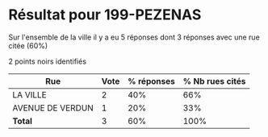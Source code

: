 # Résultat pour 199-PEZENAS

Sur l'ensemble de la ville il y a eu 5 réponses dont 3 réponses avec une rue citée (60%)

2 points noirs identifiés

| Rue | Vote | % réponses | % Nb rues cités|
|-----|------|------------|----------------|
| LA VILLE | 2 | 40% | 66%|
| AVENUE DE VERDUN | 1 | 20% | 33%|
| **Total** | 3 | 60% | 100%|
